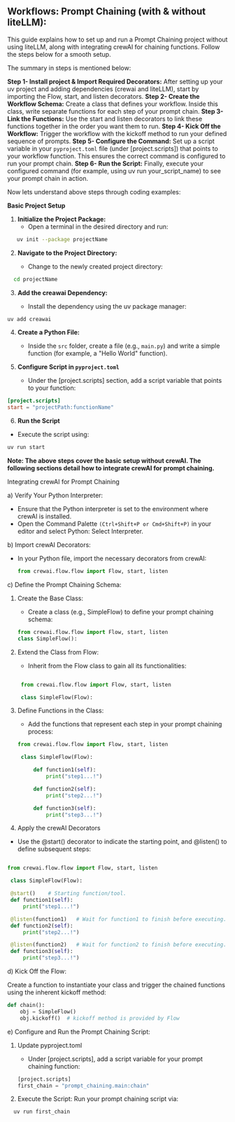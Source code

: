 ## Workflows: Prompt Chaining (with & without liteLLM):

This guide explains how to set up and run a Prompt Chaining project without using liteLLM, along with integrating crewAI for chaining functions. Follow the steps below for a smooth setup.

The summary in steps is mentioned below:

**Step 1- Install project & Import Required Decorators:** After setting up your uv project and adding dependencies (crewai and liteLLM), start by importing the Flow, start, and listen decorators.
**Step 2- Create the Workflow Schema:** Create a class that defines your workflow. Inside this class, write separate functions for each step of your prompt chain.
**Step 3- Link the Functions:** Use the start and listen decorators to link these functions together in the order you want them to run.
**Step 4- Kick Off the Workflow:** Trigger the workflow with the kickoff method to run your defined sequence of prompts.
**Step 5- Configure the Command:** Set up a script variable in your `pyproject.toml` file (under [project.scripts]) that points to your workflow function. This ensures the correct command is configured to run your prompt chain.
**Step 6- Run the Script:** Finally, execute your configured command (for example, using uv run your_script_name) to see your prompt chain in action.

Now lets understand above steps through coding examples:

**Basic Project Setup**

1. **Initialize the Project Package:**
   - Open a terminal in the desired directory and run:

```bash
   uv init --package projectName
```

2. **Navigate to the Project Directory:**

   - Change to the newly created project directory:

```bash
  cd projectName
```

3. **Add the creawai Dependency:**

   - Install the dependency using the uv package manager:

```bash
uv add creawai
```

4. **Create a Python File:**

   - Inside the `src` folder, create a file (e.g., `main.py`) and write a simple function (for example, a "Hello World" function).

5. **Configure Script in `pyproject.toml`**

   - Under the [project.scripts] section, add a script variable that points to your function:

```toml
[project.scripts]
start = "projectPath:functionName"
```

6. **Run the Script**

- Execute the script using:

```bash
uv run start
```

**Note: The above steps cover the basic setup without crewAI. The following sections detail how to integrate crewAI for prompt chaining.**

Integrating crewAI for Prompt Chaining

a) Verify Your Python Interpreter:

- Ensure that the Python interpreter is set to the environment where crewAI is installed.
- Open the Command Palette `(Ctrl+Shift+P or Cmd+Shift+P)` in your editor and select Python: Select Interpreter.

b) Import crewAI Decorators:

- In your Python file, import the necessary decorators from crewAI:

  ```python
  from crewai.flow.flow import Flow, start, listen
  ```

c) Define the Prompt Chaining Schema:

1. Create the Base Class:

   - Create a class (e.g., SimpleFlow) to define your prompt chaining schema:

   ```python
   from crewai.flow.flow import Flow, start, listen
   class SimpleFlow():
   ```

2. Extend the Class from Flow:

   - Inherit from the Flow class to gain all its functionalities:

   ```python

    from crewai.flow.flow import Flow, start, listen

    class SimpleFlow(Flow):


   ```

3. Define Functions in the Class:

   - Add the functions that represent each step in your prompt chaining process:

   ```python
   from crewai.flow.flow import Flow, start, listen

    class SimpleFlow(Flow):

        def function1(self):
            print("step1...!")

        def function2(self):
            print("step2...!")

        def function3(self):
            print("step3...!")
   ```

4. Apply the crewAI Decorators

- Use the @start() decorator to indicate the starting point, and @listen() to define subsequent steps:

```python

from crewai.flow.flow import Flow, start, listen

 class SimpleFlow(Flow):

 @start()    # Starting function/tool.
 def function1(self):
     print("step1...!")

 @listen(function1)   # Wait for function1 to finish before executing.
 def function2(self):
     print("step2...!")

 @listen(function2)   # Wait for function2 to finish before executing.
 def function3(self):
     print("step3...!")
```

d) Kick Off the Flow:

Create a function to instantiate your class and trigger the chained functions using the inherent kickoff method:

```python
def chain():
    obj = SimpleFlow()
    obj.kickoff()  # kickoff method is provided by Flow
```

e) Configure and Run the Prompt Chaining Script:

1. Update pyproject.toml

   - Under [project.scripts], add a script variable for your prompt chaining function:

   ```python
   [project.scripts]
   first_chain = "prompt_chaining.main:chain"
   ```

2. Execute the Script:
   Run your prompt chaining script via:

```bash
  uv run first_chain
```
